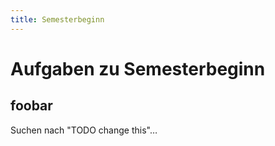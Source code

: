 ```yaml
---
title: Semesterbeginn
---
```


# Aufgaben zu Semesterbeginn

## foobar

Suchen nach "TODO change this"…

